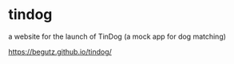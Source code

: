 # tindog
a website for the launch of TinDog (a mock app for dog matching)

https://begutz.github.io/tindog/
